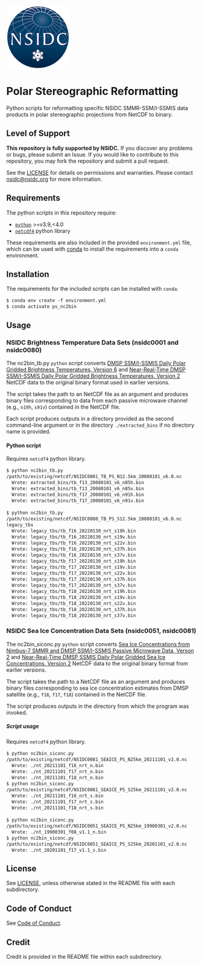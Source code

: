 ![NSIDC logo](/images/NSIDC_logo_2018_poster-1.png)

# Polar Stereographic Reformatting

Python scripts for reformatting specific NSIDC SMMR-SSM/I-SSMIS data products in polar stereographic projections from NetCDF to binary.

## Level of Support

<b>This repository is fully supported by NSIDC.</b> If you discover any problems or
bugs, please submit an Issue. If you would like to contribute to this
repository, you may fork the repository and submit a pull request.

See the [LICENSE](LICENSE) for details on permissions and warranties. Please
contact nsidc@nsidc.org for more information.

## Requirements

The python scripts in this repository require:
* [`python`](https://www.python.org/downloads/) >=v3.9,<4.0
* [`netcdf4`](https://unidata.github.io/netcdf4-python/) python library

These requirements are also included in the provided `environment.yml` file,
which can be used with [conda](https://docs.conda.io/en/latest/) to install the
requirements into a `conda` environment.


## Installation

The requirements for the included scripts can be installed with `conda`:

```
$ conda env create -f environment.yml
$ conda activate ps_nc2bin
```

## Usage

### NSIDC Brightness Temperature Data Sets (nsidc0001 and nsidc0080)

The nc2bin_tb.py `python` script converts [DMSP SSM/I-SSMIS Daily Polar Gridded Brightness Temperatures, Version 6](https://nsidc.org/data/nsidc-0001) and [Near-Real-Time DMSP SSM/I-SSMIS Daily Polar Gridded Brightness Temperatures, Version 2](https://nsidc.org/data/nsidc-0080) NetCDF data to the original binary format used in earlier versions.

The script takes the path to an NetCDF file as an argument and produces binary files corresponding to data from each passive microwave channel (e.g., `n19h`, `s91v`) contained in the NetCDF file.

Each script produces outputs in a directory provided as the second command-line argument or in the directory `./extracted_bins` if no directory name is provided.

#### Python script

Requires `netcdf4` python library.

```
$ python nc2bin_tb.py /path/to/existing/netcdf/NSIDC0001_TB_PS_N12.5km_20080101_v6.0.nc
  Wrote: extracted_bins/tb_f13_20080101_v6_n85h.bin
  Wrote: extracted_bins/tb_f13_20080101_v6_n85v.bin
  Wrote: extracted_bins/tb_f17_20080101_v6_n91h.bin
  Wrote: extracted_bins/tb_f17_20080101_v6_n91v.bin

$ python nc2bin_tb.py /path/to/existing/netcdf/NSIDC0080_TB_PS_S12.5km_20080101_v6.0.nc legacy_tbs
  Wrote: legacy_tbs/tb_f16_20220130_nrt_s19h.bin
  Wrote: legacy_tbs/tb_f16_20220130_nrt_s19v.bin
  Wrote: legacy_tbs/tb_f16_20220130_nrt_s22v.bin
  Wrote: legacy_tbs/tb_f16_20220130_nrt_s37h.bin
  Wrote: legacy_tbs/tb_f16_20220130_nrt_s37v.bin
  Wrote: legacy_tbs/tb_f17_20220130_nrt_s19h.bin
  Wrote: legacy_tbs/tb_f17_20220130_nrt_s19v.bin
  Wrote: legacy_tbs/tb_f17_20220130_nrt_s22v.bin
  Wrote: legacy_tbs/tb_f17_20220130_nrt_s37h.bin
  Wrote: legacy_tbs/tb_f17_20220130_nrt_s37v.bin
  Wrote: legacy_tbs/tb_f18_20220130_nrt_s19h.bin
  Wrote: legacy_tbs/tb_f18_20220130_nrt_s19v.bin
  Wrote: legacy_tbs/tb_f18_20220130_nrt_s22v.bin
  Wrote: legacy_tbs/tb_f18_20220130_nrt_s37h.bin
  Wrote: legacy_tbs/tb_f18_20220130_nrt_s37v.bin
```

### NSIDC Sea Ice Concentration Data Sets (nsidc0051, nsidc0081)

The nc2bin_siconc.py `python` script converts [Sea Ice Concentrations from Nimbus-7 SMMR and DMSP SSM/I-SSMIS Passive Microwave Data, Verson 2](https://nsidc.org/data/nsidc-0051) and [Near-Real-Time DMSP
SSMIS Daily Polar Gridded Sea Ice Concentrations, Version
2](https://nsidc.org/data/nsidc-0081) NetCDF data to the original binary format
from earlier versions.

The script takes the path to a NetCDF file as an argument and produces binary
files corresponding to sea ice concentration estimates from DMSP satellite
(e.g., `f16`, `f17`, `f18`) contained in the NetCDF file.

The script produces outputs in the directory from which the program was invoked.

##### Script usage

Requires `netcdf4` python library.

```
$ python nc2bin_siconc.py /path/to/existing/netcdf/NSIDC0081_SEAICE_PS_N25km_20211101_v2.0.nc 
  Wrote: ./nt_20211101_f16_nrt_n.bin
  Wrote: ./nt_20211101_f17_nrt_n.bin
  Wrote: ./nt_20211101_f18_nrt_n.bin
$ python nc2bin_siconc.py /path/to/existing/netcdf/NSIDC0081_SEAICE_PS_S25km_20211101_v2.0.nc 
  Wrote: ./nt_20211101_f16_nrt_s.bin
  Wrote: ./nt_20211101_f17_nrt_s.bin
  Wrote: ./nt_20211101_f18_nrt_s.bin

$ python nc2bin_siconc.py /path/to/existing/netcdf/NSIDC0051_SEAICE_PS_N25km_19900301_v2.0.nc 
  Wrote: ./nt_19900301_f08_v1.1_n.bin
$ python nc2bin_siconc.py /path/to/existing/netcdf/NSIDC0051_SEAICE_PS_S25km_20201101_v2.0.nc 
  Wrote: ./nt_20201101_f17_v1.1_s.bin
```

## License

See [LICENSE](LICENSE), unless otherwise stated in the README file with each subdirectory.

## Code of Conduct

See [Code of Conduct](CODE_OF_CONDUCT.md).

## Credit

Credit is provided in the README file within each subdirectory.
